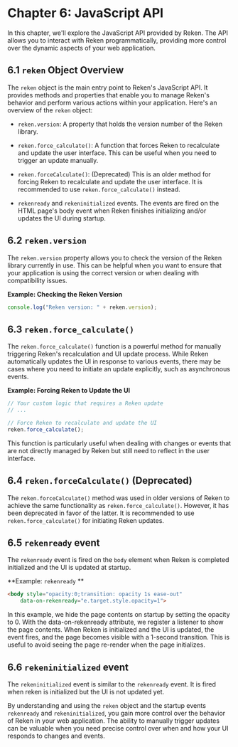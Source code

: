 # Chapter 6: JavaScript API

In this chapter, we'll explore the JavaScript API provided by Reken. The API allows you to interact with Reken programmatically, providing more control over the dynamic aspects of your web application.

## 6.1 `reken` Object Overview

The `reken` object is the main entry point to Reken's JavaScript API. It provides methods and properties that enable you to manage Reken's behavior and perform various actions within your application. Here's an overview of the `reken` object:

- `reken.version`: A property that holds the version number of the Reken library.

- `reken.force_calculate()`: A function that forces Reken to recalculate and update the user interface. This can be useful when you need to trigger an update manually.

- `reken.forceCalculate()`: (Deprecated) This is an older method for forcing Reken to recalculate and update the user interface. It is recommended to use `reken.force_calculate()` instead.

- `rekenready` and `rekeninitialized` events. The events are fired on the HTML page's body event when Reken finishes initializing and/or updates the UI during startup.

## 6.2 `reken.version`

The `reken.version` property allows you to check the version of the Reken library currently in use. This can be helpful when you want to ensure that your application is using the correct version or when dealing with compatibility issues.

**Example: Checking the Reken Version**

```javascript
console.log("Reken version: " + reken.version);
```

## 6.3 `reken.force_calculate()`

The `reken.force_calculate()` function is a powerful method for manually triggering Reken's recalculation and UI update process. While Reken automatically updates the UI in response to various events, there may be cases where you need to initiate an update explicitly, such as asynchronous events.

**Example: Forcing Reken to Update the UI**

```javascript
// Your custom logic that requires a Reken update
// ...

// Force Reken to recalculate and update the UI
reken.force_calculate();
```

This function is particularly useful when dealing with changes or events that are not directly managed by Reken but still need to reflect in the user interface.

## 6.4 `reken.forceCalculate()` (Deprecated)

The `reken.forceCalculate()` method was used in older versions of Reken to achieve the same functionality as `reken.force_calculate()`. However, it has been deprecated in favor of the latter. It is recommended to use `reken.force_calculate()` for initiating Reken updates.


## 6.5 `rekenready` event
The `rekenready` event is fired on the `body` element when Reken is completed initialized and the UI is updated at startup.

**Example: `rekenready` **

```html
<body style="opacity:0;transition: opacity 1s ease-out"
    data-on-rekenready="e.target.style.opacity=1">
```

In this example, we hide the page contents on startup by setting the opacity to 0. With the data-on-rekenready attribute, we register a listener to show the page contents. When Reken is initialized and the UI is updated, the event fires, and the page becomes visible with a 1-second transition. This is useful to avoid seeing the page re-render when the page initializes.

## 6.6 `rekeninitialized` event

The `rekeninitialized` event is similar to the `rekenready` event. It is fired when reken is initialized but the UI is not updated yet.

By understanding and using the `reken` object and the startup events `rekenready` and `rekeninitialized`, you gain more control over the behavior of Reken in your web application. The ability to manually trigger updates can be valuable when you need precise control over when and how your UI responds to changes and events.
